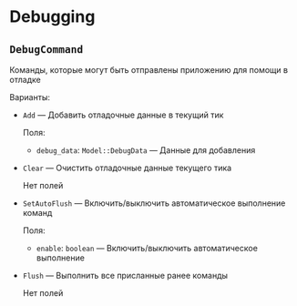 # Debugging

## `DebugCommand`

Команды, которые могут быть отправлены приложению для помощи в отладке

Варианты:

- `Add` &mdash; Добавить отладочные данные в текущий тик

  Поля:

  - `debug_data`: `Model::DebugData` &mdash; Данные для добавления

- `Clear` &mdash; Очистить отладочные данные текущего тика

  Нет полей

- `SetAutoFlush` &mdash; Включить/выключить автоматическое выполнение команд

  Поля:

  - `enable`: `boolean` &mdash; Включить/выключить автоматическое выполнение

- `Flush` &mdash; Выполнить все присланные ранее команды

  Нет полей